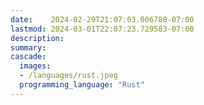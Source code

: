 ```yaml
---
date:    2024-02-29T21:07:03.006780-07:00
lastmod: 2024-03-01T22:07:23.729583-07:00
description: 
summary:     
cascade:
  images:
  - /languages/rust.jpeg
  programming_language: "Rust"
---
```

